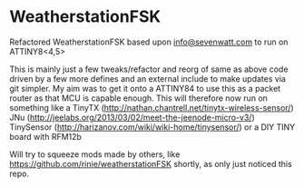 WeatherstationFSK
=================

Refactored WeatherstationFSK based upon info@sevenwatt.com to run on ATTINY8&lt;4,5>

This is mainly just a few tweaks/refactor and reorg of same as above code driven by a few more defines
and an external include to make updates via git simpler. My aim was to get it onto a ATTINY84 to use 
this as a packet router as that MCU is capable enough. This will therefore now run on something like a 
TinyTX (http://nathan.chantrell.net/tinytx-wireless-sensor/)
JNu (http://jeelabs.org/2013/03/02/meet-the-jeenode-micro-v3/)
TinySensor (http://harizanov.com/wiki/wiki-home/tinysensor/)
or a DIY TINY board with RFM12b

Will try to squeeze mods made by others, like https://github.com/rinie/weatherstationFSK shortly, as 
only just noticed this repo.
